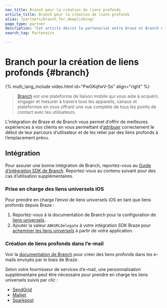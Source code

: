 ```yaml
---
nav_title: Branch pour la création de liens profonds
article_title: Branch pour la création de liens profonds
alias: /partners/branch_for_deeplinking/
page_type: partner
description: "Cet article décrit le partenariat entre Braze et Branch et comment l’utiliser pour soutenir vos pratiques de création de liens profonds."
search_tag: Partenaire

---
```


# Branch pour la création de liens profonds {#branch}

{% multi_lang_include video.html id="PwGKqfwV-Ss" align="right" %}

> [Branch][1] est une plateforme de liaison mobile qui vous aide à acquérir, engager et mesurer à travers tous les appareils, canaux et plateformes en vous offrant une vue complète de tous les points de contact avec les utilisateurs.

L’intégration de Braze et de Branch vous permet d’offrir de meilleures expériences à vos clients en vous permettant d’[attribuer]({{site.baseurl}}/partners/advertising_technologies/attribution/branch_for_attribution/) correctement le début de leur parcours d’utilisateur et de les relier par des liens profonds à l’emplacement prévu.

## Intégration

Pour assurer une bonne intégration de Branch, reportez-vous au [Guide d’intégration SDK de Branch](https://help.branch.io/developers-hub/docs/native-sdks-overview). Reportez-vous au contenu suivant pour des cas d’utilisation supplémentaires.

### Prise en charge des liens universels iOS

Pour prendre en charge l’envoi de liens universels iOS en tant que liens profonds depuis Braze :

1. Reportez-vous à la documentation de Branch pour la configuration de [liens universels][3]..
2. Ajouter la valeur `ABKURLDelegate` à votre intégration SDK Braze pour [acheminer les liens universels][4] à partir de votre application.

### Création de liens profonds dans l’e-mail

Voir la [documentation de Branch](https://docs.branch.io/pages/integrations/braze/) pour créer des liens profonds dans les e-mails envoyés par le biais de Braze.

Selon votre fournisseur de services d’e-mail, une personnalisation supplémentaire peut être nécessaire pour prendre en charge les liens universels suivis par clic :

- [SendGrid][5]
- [Mailjet][6]
- [Sparkpost][7]

[1]: https://branch.io/
[2]: {{site.baseurl}}/partners/branch_for_attribution/
[3]: https://docs.branch.io/pages/deep-linking/universal-links/#search
[4]: {{site.baseurl}}/developer_guide/platform_integration_guides/ios/advanced_use_cases/linking/#linking-customization
[5]: https://help.branch.io/using-branch/page/braze-sendgrid
[6]: https://help.branch.io/using-branch/page/braze-mailjet
[7]: https://help.branch.io/using-branch/page/braze-sparkpost